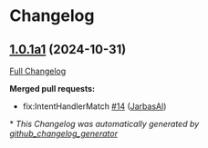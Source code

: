 # Changelog

## [1.0.1a1](https://github.com/OpenVoiceOS/ovos-common-query-pipeline-plugin/tree/1.0.1a1) (2024-10-31)

[Full Changelog](https://github.com/OpenVoiceOS/ovos-common-query-pipeline-plugin/compare/1.0.0...1.0.1a1)

**Merged pull requests:**

- fix:IntentHandlerMatch [\#14](https://github.com/OpenVoiceOS/ovos-common-query-pipeline-plugin/pull/14) ([JarbasAl](https://github.com/JarbasAl))



\* *This Changelog was automatically generated by [github_changelog_generator](https://github.com/github-changelog-generator/github-changelog-generator)*
